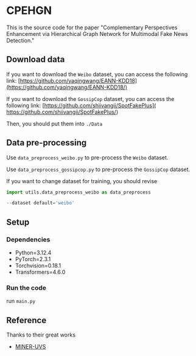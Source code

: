 # CPEHGN

This is the source code for the paper "Complementary Perspectives Enhancement via Hierarchical Graph Network for Multimodal Fake News Detection."

## Download data
If you want to download the `Weibo` dataset, you can access the following link: [https://github.com/yaqingwang/EANN-KDD18](https://github.com/yaqingwang/EANN-KDD18/)

If you want to download the `GossipCop` dataset, you can access the following link: [https://github.com/shiivangii/SpotFakePlus]( https://github.com/shiivangii/SpotFakePlus/)

Then, you should put them into `./Data`

## Data pre-processing

Use `data_preprocess_weibo.py` to pre-process the `Weibo` dataset.

Use `data_preprocess_gossipcop.py` to pre-process the `GossipCop` dataset.

If you want to change dataset for training, you should revise
```python
import utils.data_preprocess_weibo as data_preprocess
```
```python
--dataset default='weibo'
```
## Setup

### Dependencies

- Python=3.12.4
- PyTorch=2.3.1
- Torchvision=0.18.1
- Transformers=4.6.0


### Run the code

run ```main.py ```

## Reference
Thanks to their great works
* [MINER-UVS](https://github.com/wangbing1416/MINER-UVS)
